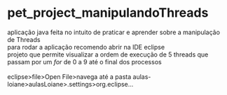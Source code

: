 # pet_project_manipulandoThreads
aplicação java feita no intuito de praticar e aprender sobre a manipulação de Threads<br>
para rodar a aplicação recomendo abrir na IDE eclipse<br>
projeto que permite visualizar a ordem de execução de 5 threads que passam por um _for_ de 0 a 9 até o final dos processos<br><br>
eclipse>file>Open File>navega até a pasta aulas-loiane>aulasLoiane>.settings>org.eclipse...
